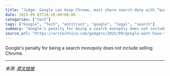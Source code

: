 ```yaml
---
title: "Judge: Google can keep Chrome, must share search data with “qualified competitors”"
date: 2025-09-03T18:20:00+08:00
categories: ["tech"]
tags: ["Google", "Tech", "antitrust", "google", "legal", "search"]
summary: "Google's penalty for being a search monopoly does not include selling Chrome."
source_url: "https://arstechnica.com/gadgets/2025/09/google-wont-have-to-sell-chrome-judge-rules/"
---
```


Google's penalty for being a search monopoly does not include selling Chrome.

---

*来源: [原文链接](https://arstechnica.com/gadgets/2025/09/google-wont-have-to-sell-chrome-judge-rules/)*
